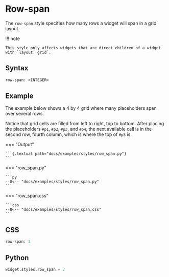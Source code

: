 # Row-span

The `row-span` style specifies how many rows a widget will span in a grid layout.

!!! note

    This style only affects widgets that are direct children of a widget with `layout: grid`.

## Syntax

```sass
row-span: <INTEGER>
```

## Example

The example below shows a 4 by 4 grid where many placeholders span over several rows.

Notice that grid cells are filled from left to right, top to bottom.
After placing the placeholders `#p1`, `#p2`, `#p3`, and `#p4`, the next available cell is in the second row, fourth column, which is where the top of `#p5` is.

=== "Output"

    ```{.textual path="docs/examples/styles/row_span.py"}
    ```

=== "row_span.py"

    ```py
    --8<-- "docs/examples/styles/row_span.py"
    ```

=== "row_span.css"

    ```css
    --8<-- "docs/examples/styles/row_span.css"
    ```

## CSS

```sass
row-span: 3
```

## Python

```py
widget.styles.row_span = 3
```
